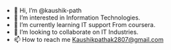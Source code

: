 - 👋 Hi, I’m @kaushik-path
- 👀 I’m interested in Information Technologies.
- 🌱 I’m currently learning IT support From coursera.
- 💞️ I’m looking to collaborate on IT Industries.
- 📫 How to reach me Kaushikpathak2807@gmail.com

<!---
kaushik-path/kaushik-path is a ✨ special ✨ repository because its `README.md` (this file) appears on your GitHub profile.
You can click the Preview link to take a look at your changes.
--->
